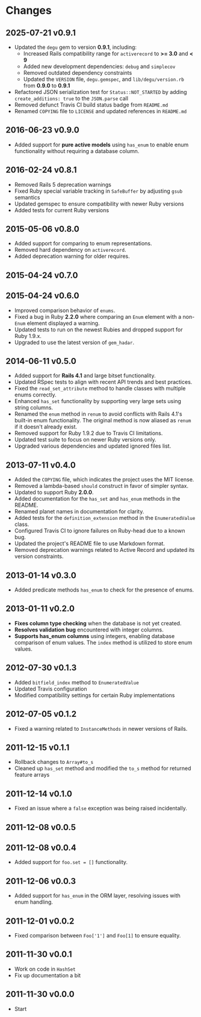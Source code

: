 # Changes

## 2025-07-21 v0.9.1

- Updated the `degu` gem to version **0.9.1**, including:
  - Increased Rails compatibility range for `activerecord` to **>= 3.0** and
    **< 9**
  - Added new development dependencies: `debug` and `simplecov`
  - Removed outdated dependency constraints
  - Updated the `VERSION` file, `degu.gemspec`, and `lib/degu/version.rb` from
    **0.9.0** to **0.9.1**
- Refactored JSON serialization test for `Status::NOT_STARTED` by adding
  `create_additions: true` to the `JSON.parse` call
- Removed defunct Travis CI build status badge from `README.md`
- Renamed `COPYING` file to `LICENSE` and updated references in `README.md`

## 2016-06-23 v0.9.0

- Added support for **pure active models** using `has_enum` to enable enum
  functionality without requiring a database column.

## 2016-02-24 v0.8.1

- Removed Rails 5 deprecation warnings
- Fixed Ruby special variable tracking in `SafeBuffer` by adjusting `gsub`
  semantics
- Updated gemspec to ensure compatibility with newer Ruby versions
- Added tests for current Ruby versions

## 2015-05-06 v0.8.0

- Added support for comparing to enum representations.
- Removed hard dependency on `activerecord`.
- Added deprecation warning for older requires.

## 2015-04-24 v0.7.0

## 2015-04-24 v0.6.0

- Improved comparison behavior of `enums`.
- Fixed a bug in Ruby **2.2.0** where comparing an `Enum` element with a
  non-`Enum` element displayed a warning.
- Updated tests to run on the newest Rubies and dropped support for Ruby 1.9.x.
- Upgraded to use the latest version of `gem_hadar`.

## 2014-06-11 v0.5.0

- Added support for **Rails 4.1** and large bitset functionality.
- Updated RSpec tests to align with recent API trends and best practices.
- Fixed the `read_set_attribute` method to handle classes with multiple enums
  correctly.
- Enhanced `has_set` functionality by supporting very large sets using string
  columns.
- Renamed the `enum` method in `renum` to avoid conflicts with Rails 4.1's
  built-in enum functionality. The original method is now aliased as `renum` if
  it doesn't already exist.
- Removed support for Ruby 1.9.2 due to Travis CI limitations.
- Updated test suite to focus on newer Ruby versions only.
- Upgraded various dependencies and updated ignored files list.

## 2013-07-11 v0.4.0

- Added the `COPYING` file, which indicates the project uses the MIT license.
- Removed a lambda-based `should` construct in favor of simpler syntax.
- Updated to support Ruby **2.0.0**.
- Added documentation for the `has_set` and `has_enum` methods in the README.
- Renamed planet names in documentation for clarity.
- Added tests for the `definition_extension` method in the `EnumeratedValue`
  class.
- Configured Travis CI to ignore failures on Ruby-head due to a known bug.
- Updated the project's README file to use Markdown format.
- Removed deprecation warnings related to Active Record and updated its version
  constraints.

## 2013-01-14 v0.3.0

- Added predicate methods `has_enum` to check for the presence of enums.

## 2013-01-11 v0.2.0

- **Fixes column type checking** when the database is not yet created.
- **Resolves validation bug** encountered with integer columns.
- **Supports has_enum columns** using integers, enabling database comparison of
  enum values. The `index` method is utilized to store enum values.

## 2012-07-30 v0.1.3

- Added `bitfield_index` method to `EnumeratedValue`
- Updated Travis configuration
- Modified compatibility settings for certain Ruby implementations

## 2012-07-05 v0.1.2

- Fixed a warning related to `InstanceMethods` in newer versions of Rails.

## 2011-12-15 v0.1.1

- Rollback changes to `Array#to_s`  
- Cleaned up `has_set` method and modified the `to_s` method for returned
  feature arrays

## 2011-12-14 v0.1.0

- Fixed an issue where a `false` exception was being raised incidentally.

## 2011-12-08 v0.0.5

## 2011-12-08 v0.0.4

- Added support for `foo.set = []` functionality.

## 2011-12-06 v0.0.3

- Added support for `has_enum` in the ORM layer, resolving issues with enum
  handling.

## 2011-12-01 v0.0.2

- Fixed comparison between `Foo['1']` and `Foo[1]` to ensure equality.

## 2011-11-30 v0.0.1

- Work on code in `HashSet`  
- Fix up documentation a bit

## 2011-11-30 v0.0.0

  * Start
